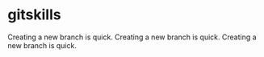 # gitskills
Creating a new branch is quick.
Creating a new branch is quick.
Creating a new branch is quick.